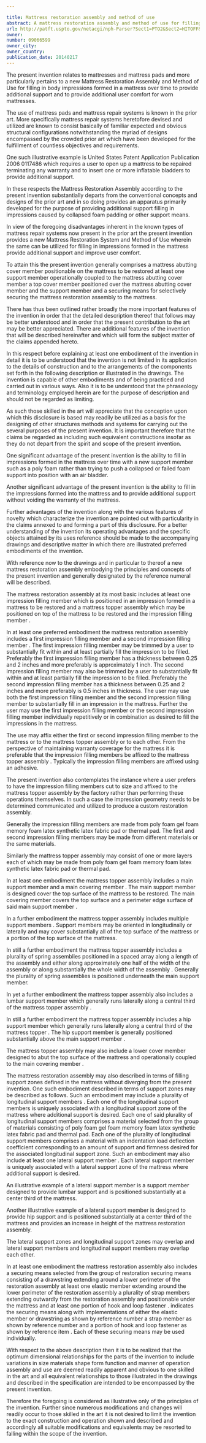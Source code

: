 ```yaml
---

title: Mattress restoration assembly and method of use
abstract: A mattress restoration assembly and method of use for filling in impressions formed into the mattress to be restored, providing additional support and improving user comfort. The mattress restoration assembly includes a mattress abutting cover member positionable on the mattress to be restored, at least one support member operationally coupled to the mattress abutting cover member; a top cover member positioned over the mattress abutting cover member and the support member; and a securing means for selectively securing the mattress restoration assembly to the mattress.
url: http://patft.uspto.gov/netacgi/nph-Parser?Sect1=PTO2&Sect2=HITOFF&p=1&u=%2Fnetahtml%2FPTO%2Fsearch-adv.htm&r=1&f=G&l=50&d=PALL&S1=09066599&OS=09066599&RS=09066599
owner: 
number: 09066599
owner_city: 
owner_country: 
publication_date: 20140217
---
```

The present invention relates to mattresses and mattress pads and more particularly pertains to a new Mattress Restoration Assembly and Method of Use for filling in body impressions formed in a mattress over time to provide additional support and to provide additional user comfort for worn mattresses.

The use of mattress pads and mattress repair systems is known in the prior art. More specifically mattress repair systems heretofore devised and utilized are known to consist basically of familiar expected and obvious structural configurations notwithstanding the myriad of designs encompassed by the crowded prior art which have been developed for the fulfillment of countless objectives and requirements.

One such illustrative example is United States Patent Application Publication 2006 0117486 which requires a user to open up a mattress to be repaired terminating any warranty and to insert one or more inflatable bladders to provide additional support.

In these respects the Mattress Restoration Assembly according to the present invention substantially departs from the conventional concepts and designs of the prior art and in so doing provides an apparatus primarily developed for the purpose of providing additional support filling in impressions caused by collapsed foam padding or other support means.

In view of the foregoing disadvantages inherent in the known types of mattress repair systems now present in the prior art the present invention provides a new Mattress Restoration System and Method of Use wherein the same can be utilized for filling in impressions formed in the mattress provide additional support and improve user comfort.

To attain this the present invention generally comprises a mattress abutting cover member positionable on the mattress to be restored at least one support member operationally coupled to the mattress abutting cover member a top cover member positioned over the mattress abutting cover member and the support member and a securing means for selectively securing the mattress restoration assembly to the mattress.

There has thus been outlined rather broadly the more important features of the invention in order that the detailed description thereof that follows may be better understood and in order that the present contribution to the art may be better appreciated. There are additional features of the invention that will be described hereinafter and which will form the subject matter of the claims appended hereto.

In this respect before explaining at least one embodiment of the invention in detail it is to be understood that the invention is not limited in its application to the details of construction and to the arrangements of the components set forth in the following description or illustrated in the drawings. The invention is capable of other embodiments and of being practiced and carried out in various ways. Also it is to be understood that the phraseology and terminology employed herein are for the purpose of description and should not be regarded as limiting.

As such those skilled in the art will appreciate that the conception upon which this disclosure is based may readily be utilized as a basis for the designing of other structures methods and systems for carrying out the several purposes of the present invention. It is important therefore that the claims be regarded as including such equivalent constructions insofar as they do not depart from the spirit and scope of the present invention.

One significant advantage of the present invention is the ability to fill in impressions formed in the mattress over time with a new support member such as a poly foam rather than trying to push a collapsed or failed foam support into position with an air bladder.

Another significant advantage of the present invention is the ability to fill in the impressions formed into the mattress and to provide additional support without voiding the warranty of the mattress.

Further advantages of the invention along with the various features of novelty which characterize the invention are pointed out with particularity in the claims annexed to and forming a part of this disclosure. For a better understanding of the invention its operating advantages and the specific objects attained by its uses reference should be made to the accompanying drawings and descriptive matter in which there are illustrated preferred embodiments of the invention.

With reference now to the drawings and in particular to thereof a new mattress restoration assembly embodying the principles and concepts of the present invention and generally designated by the reference numeral will be described.

The mattress restoration assembly at its most basic includes at least one impression filling member which is positioned in an impression formed in a mattress to be restored and a mattress topper assembly which may be positioned on top of the mattress to be restored and the impression filling member .

In at least one preferred embodiment the mattress restoration assembly includes a first impression filling member and a second impression filling member . The first impression filling member may be trimmed by a user to substantially fit within and at least partially fill the impression to be filled. Preferably the first impression filling member has a thickness between 0.25 and 2 inches and more preferably is approximately 1 inch. The second impression filling member may also be trimmed by a user to substantially fit within and at least partially fill the impression to be filled. Preferably the second impression filling member has a thickness between 0.25 and 2 inches and more preferably is 0.5 inches in thickness. The user may use both the first impression filling member and the second impression filling member to substantially fill in an impression in the mattress. Further the user may use the first impression filling member or the second impression filling member individually repetitively or in combination as desired to fill the impressions in the mattress.

The use may affix either the first or second impression filling member to the mattress or to the mattress topper assembly or to each other. From the perspective of maintaining warranty coverage for the mattress it is preferable that the impression filling members be affixed to the mattress topper assembly . Typically the impression filling members are affixed using an adhesive.

The present invention also contemplates the instance where a user prefers to have the impression filling members cut to size and affixed to the mattress topper assembly by the factory rather than performing these operations themselves. In such a case the impression geometry needs to be determined communicated and utilized to produce a custom restoration assembly.

Generally the impression filling members are made from poly foam gel foam memory foam latex synthetic latex fabric pad or thermal pad. The first and second impression filling members may be made from different materials or the same materials.

Similarly the mattress topper assembly may consist of one or more layers each of which may be made from poly foam gel foam memory foam latex synthetic latex fabric pad or thermal pad.

In at least one embodiment the mattress topper assembly includes a main support member and a main covering member . The main support member is designed cover the top surface of the mattress to be restored. The main covering member covers the top surface and a perimeter edge surface of said main support member .

In a further embodiment the mattress topper assembly includes multiple support members . Support members may be oriented in longitudinally or laterally and may cover substantially all of the top surface of the mattress or a portion of the top surface of the mattress.

In still a further embodiment the mattress topper assembly includes a plurality of spring assemblies positioned in a spaced array along a length of the assembly and either along approximately one half of the width of the assembly or along substantially the whole width of the assembly . Generally the plurality of spring assemblies is positioned underneath the main support member.

In yet a further embodiment the mattress topper assembly also includes a lumbar support member which generally runs laterally along a central third of the mattress topper assembly .

In still a further embodiment the mattress topper assembly includes a hip support member which generally runs laterally along a central third of the mattress topper . The hip support member is generally positioned substantially above the main support member .

The mattress topper assembly may also include a lower cover member designed to abut the top surface of the mattress and operationally coupled to the main covering member .

The mattress restoration assembly may also described in terms of filling support zones defined in the mattress without diverging from the present invention. One such embodiment described in terms of support zones may be described as follows. Such an embodiment may include a plurality of longitudinal support members . Each one of the longitudinal support members is uniquely associated with a longitudinal support zone of the mattress where additional support is desired. Each one of said plurality of longitudinal support members comprises a material selected from the group of materials consisting of poly foam gel foam memory foam latex synthetic latex fabric pad and thermal pad. Each one of the plurality of longitudinal support members comprises a material with an indentation load deflection coefficient corresponding to an amount of support and firmness desired for the associated longitudinal support zone. Such an embodiment may also include at least one lateral support member . Each lateral support member is uniquely associated with a lateral support zone of the mattress where additional support is desired.

An illustrative example of a lateral support member is a support member designed to provide lumbar support and is positioned substantially at a center third of the mattress.

Another illustrative example of a lateral support member is designed to provide hip support and is positioned substantially at a center third of the mattress and provides an increase in height of the mattress restoration assembly.

The lateral support zones and longitudinal support zones may overlap and lateral support members and longitudinal support members may overlap each other.

In at least one embodiment the mattress restoration assembly also includes a securing means selected from the group of restoration securing means consisting of a drawstring extending around a lower perimeter of the restoration assembly at least one elastic member extending around the lower perimeter of the restoration assembly a plurality of strap members extending outwardly from the restoration assembly and positionable under the mattress and at least one portion of hook and loop fastener . indicates the securing means along with implementations of either the elastic member or drawstring as shown by reference number a strap member as shown by reference number and a portion of hook and loop fastener as shown by reference item . Each of these securing means may be used individually.

With respect to the above description then it is to be realized that the optimum dimensional relationships for the parts of the invention to include variations in size materials shape form function and manner of operation assembly and use are deemed readily apparent and obvious to one skilled in the art and all equivalent relationships to those illustrated in the drawings and described in the specification are intended to be encompassed by the present invention.

Therefore the foregoing is considered as illustrative only of the principles of the invention. Further since numerous modifications and changes will readily occur to those skilled in the art it is not desired to limit the invention to the exact construction and operation shown and described and accordingly all suitable modifications and equivalents may be resorted to falling within the scope of the invention.

